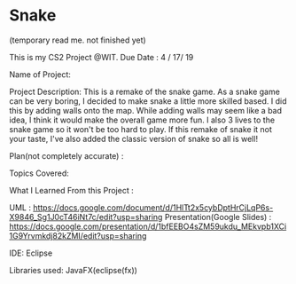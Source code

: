 # Snake

(temporary read me. not finished yet)

This is my CS2 Project @WIT.
Due Date : 4 / 17/ 19

Name of Project: 

Project Description: This is a remake of the snake game. As a snake game can be very boring, I decided to make snake a little more
skilled based. I did this by adding walls onto the map. While adding walls may seem like a bad idea, I think it would make the overall
game more fun. I also 3 lives to the snake game so it won't be too hard to play. If this remake of snake it not your taste, I've also
added the classic version of snake so all is well!

Plan(not completely accurate) : 

Topics Covered: 



What I Learned From this Project : 


UML : https://docs.google.com/document/d/1HlTt2x5cybDptHrCjLqP6s-X9846_Sg1J0cT46iNt7c/edit?usp=sharing
Presentation(Google Slides) : https://docs.google.com/presentation/d/1bfEEBO4sZM59ukdu_MEkvpb1XCi1G9Yrvmkdj82kZMI/edit?usp=sharing

IDE: Eclipse

Libraries used: JavaFX(eclipse(fx))
